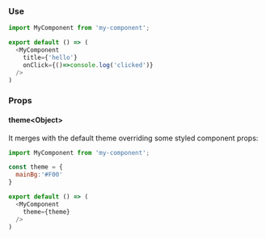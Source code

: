 ### Use

```js
import MyComponent from 'my-component';

export default () => (
  <MyComponent
    title={'hello'}
    onClick={()=>console.log('clicked')}
  />
)

```

### Props

#### theme&lt;Object&gt;


It merges with the default theme overriding some styled component props:

```js
import MyComponent from 'my-component';

const theme = {
  mainBg:'#F00'
}

export default () => (
  <MyComponent
    theme={theme}
  />
)
```


<!-- Props info will be included automatically at the end-->
